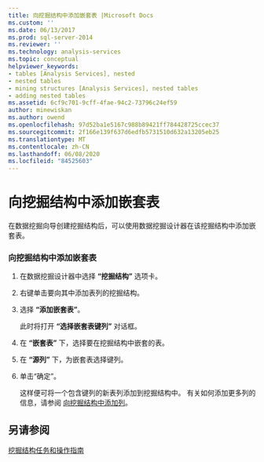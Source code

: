 ```yaml
---
title: 向挖掘结构中添加嵌套表 |Microsoft Docs
ms.custom: ''
ms.date: 06/13/2017
ms.prod: sql-server-2014
ms.reviewer: ''
ms.technology: analysis-services
ms.topic: conceptual
helpviewer_keywords:
- tables [Analysis Services], nested
- nested tables
- mining structures [Analysis Services], nested tables
- adding nested tables
ms.assetid: 6cf9c701-9cff-4fae-94c2-73796c24ef59
author: minewiskan
ms.author: owend
ms.openlocfilehash: 97d52ba1e5167c988b89421ff784428725ccec37
ms.sourcegitcommit: 2f166e139f637d6edfb5731510d632a13205eb25
ms.translationtype: MT
ms.contentlocale: zh-CN
ms.lasthandoff: 06/08/2020
ms.locfileid: "84525603"
---
```

# <a name="add-a-nested-table-to-a-mining-structure"></a>向挖掘结构中添加嵌套表
  在数据挖掘向导创建挖掘结构后，可以使用数据挖掘设计器在该挖掘结构中添加嵌套表。  
  
### <a name="to-add-a-nested-table-to-a-mining-structure"></a>向挖掘结构中添加嵌套表  
  
1.  在数据挖掘设计器中选择 **“挖掘结构”** 选项卡。  
  
2.  右键单击要向其中添加表列的挖掘结构。  
  
3.  选择 **“添加嵌套表”**。  
  
     此时将打开 **“选择嵌套表键列”** 对话框。  
  
4.  在 **“嵌套表”** 下，选择要在挖掘结构中嵌套的表。  
  
5.  在 **“源列”** 下，为嵌套表选择键列。  
  
6.  单击“确定”。  
  
     这样便可将一个包含键列的新表列添加到挖掘结构中。 有关如何添加更多列的信息，请参阅 [向挖掘结构中添加列](add-columns-to-a-mining-structure.md)。  
  
## <a name="see-also"></a>另请参阅  
 [挖掘结构任务和操作指南](mining-structure-tasks-and-how-tos.md)  
  
  
